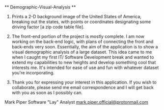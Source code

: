 ** Demographic-Visual-Analysis **

  1) Prints a 2-D background image of the United States of America, breaking out the states, with points or coordinates designating some driving factor [a zip code table file].

  2) The front-end portion of the project is mostly complete. I am now working on the back-end logic, with plans of connecting the front and back-ends very soon.
     Essentially, the aim of the application is to show a visual demographic analysis of a large dataset. This idea came to me when I caught my first IT/ Software Development break and
     wanted to extend my capabilities to new heights and develop something cool that interests me. It's intended for ease of use and fun with whatever dataset you're incorporating.

  4) Thank you for expressing your interest in this application. If you wish to collaborate, please send me email correspondence and I will get back with you as soon as I possibly can.























Mark Piper
Software "Lay" Analyst
mark.piper.official@protonmail.com
